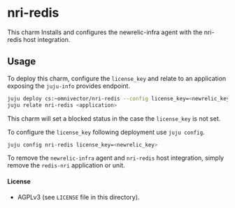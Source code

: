 # nri-redis

This charm Installs and configures the newrelic-infra agent with the
nri-redis host integration.


## Usage
To deploy this charm, configure the `license_key` and relate to an application exposing
the `juju-info` provides endpoint.

```bash
juju deploy cs:~omnivector/nri-redis --config license_key=<newrelic_key>
juju relate nri-redis <application>
```

This charm will set a blocked status in the case the `license_key` is not set.

To configure the `license_key` following deployment use `juju config`.
```bash
juju config nri-redis license_key=<newrelic_key>
```

To remove the `newrelic-infra` agent and `nri-redis` host integration, simply remove the `redis-nri` application or unit.


#### License
* AGPLv3 (see `LICENSE` file in this directory).
